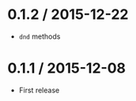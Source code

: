 
0.1.2 / 2015-12-22
==================

  * `dnd` methods

0.1.1 / 2015-12-08
==================

 * First release